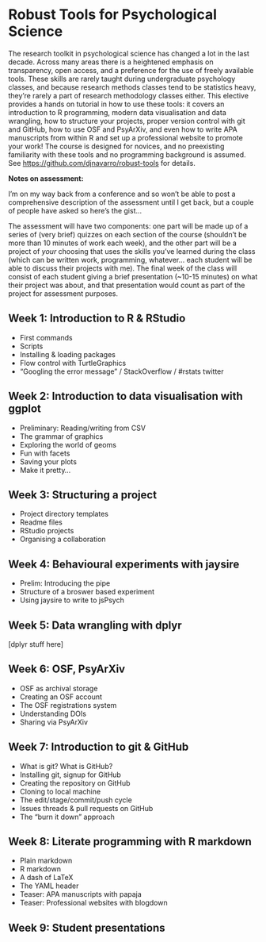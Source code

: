 
<!-- README.md is generated from README.Rmd. Please edit that file -->

<!-- badges: start -->

<!-- badges: end -->

# Robust Tools for Psychological Science

The research toolkit in psychological science has changed a lot in the
last decade. Across many areas there is a heightened emphasis on
transparency, open access, and a preference for the use of freely
available tools. These skills are rarely taught during undergraduate
psychology classes, and because research methods classes tend to be
statistics heavy, they’re rarely a part of research methodology classes
either. This elective provides a hands on tutorial in how to use these
tools: it covers an introduction to R programming, modern data
visualisation and data wrangling, how to structure your projects, proper
version control with git and GitHub, how to use OSF and PsyArXiv, and
even how to write APA manuscripts from within R and set up a
professional website to promote your work\! The course is designed for
novices, and no preexisting familiarity with these tools and no
programming background is assumed. See
<https://github.com/djnavarro/robust-tools> for details.

**Notes on assessment:**

I’m on my way back from a conference and so won’t be able to post a
comprehensive description of the assessment until I get back, but a
couple of people have asked so here’s the gist…

The assessment will have two components: one part will be made up of a
series of (very brief) quizzes on each section of the course (shouldn’t
be more than 10 minutes of work each week), and the other part will be a
project of *your* choosing that uses the skills you’ve learned during
the class (which can be written work, programming, whatever… each
student will be able to discuss their projects with me). The final week
of the class will consist of each student giving a brief presentation
(~10-15 minutes) on what their project was about, and that presentation
would count as part of the project for assessment purposes.

## Week 1: Introduction to R & RStudio

  - First commands
  - Scripts
  - Installing & loading packages
  - Flow control with TurtleGraphics
  - “Googling the error message” / StackOverflow / \#rstats twitter

## Week 2: Introduction to data visualisation with ggplot

  - Preliminary: Reading/writing from CSV
  - The grammar of graphics
  - Exploring the world of geoms
  - Fun with facets
  - Saving your plots
  - Make it pretty…

## Week 3: Structuring a project

  - Project directory templates
  - Readme files
  - RStudio projects
  - Organising a collaboration

## Week 4: Behavioural experiments with jaysire

  - Prelim: Introducing the pipe
  - Structure of a broswer based experiment
  - Using jaysire to write to jsPsych

## Week 5: Data wrangling with dplyr

\[dplyr stuff here\]

## Week 6: OSF, PsyArXiv

  - OSF as archival storage
  - Creating an OSF account
  - The OSF registrations system
  - Understanding DOIs
  - Sharing via PsyArXiv

## Week 7: Introduction to git & GitHub

  - What is git? What is GitHub?
  - Installing git, signup for GitHub
  - Creating the repository on GitHub
  - Cloning to local machine
  - The edit/stage/commit/push cycle
  - Issues threads & pull requests on GitHub
  - The “burn it down” approach

## Week 8: Literate programming with R markdown

  - Plain markdown
  - R markdown
  - A dash of LaTeX
  - The YAML header
  - Teaser: APA manuscripts with papaja
  - Teaser: Professional websites with blogdown

## Week 9: Student presentations
